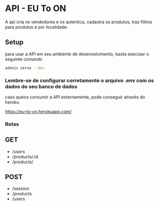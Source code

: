 # API - EU To ON

A api cria os vendedores e os autentica, cadastra os produtos, traz filtros para produtos e por localidade.

## Setup

para usar a API em seu ambiente de desenvolvimento, basta executar o seguinte comando

```bash
adonis serve --dev
```

### Lembre-se de configurar corretamente o arquivo .env com os dados do seu banco de dados

caso queira consumir a API externamente, pode conseguir através do heroku

https://eu-to-on.herokuapp.com/

### Rotas

## GET

- /users
- /products/:id
- /products/

## POST

- /session
- /products
- /users
